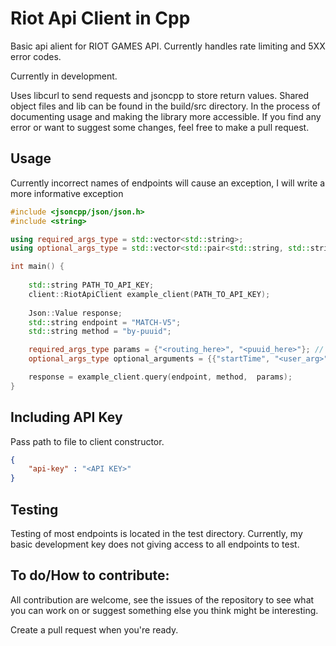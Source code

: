# Riot Api Client in Cpp

Basic api alient for RIOT GAMES API. Currently handles rate limiting and 5XX error codes.

Currently in development. 

Uses libcurl to send requests and jsoncpp to store return values. Shared object files and lib can be found in the build/src directory. In the process of documenting usage and making the library more accessible. If you find any error or want to suggest some changes, feel free to make a pull request.

## Usage

Currently incorrect names of endpoints will cause an exception, I will write a more informative exception

```Cpp
#include <jsoncpp/json/json.h>
#include <string>

using required_args_type = std::vector<std::string>;
using optional_args_type = std::vector<std::pair<std::string, std::string>>;

int main() {
    
    std::string PATH_TO_API_KEY;
    client::RiotApiClient example_client(PATH_TO_API_KEY);
    
    Json::Value response;
    std::string endpoint = "MATCH-V5";
    std::string method = "by-puuid";

    required_args_type params = {"<routing_here>", "<puuid_here>"}; // region, params...
    optional_args_type optional_arguments = {{"startTime", "<user_arg>"}, {"endTime", <user_arg>}, ...}  

    response = example_client.query(endpoint, method,  params);
}
```

## Including API Key

Pass path to file to client constructor.

```Json
{
    "api-key" : "<API KEY>"
}
```

## Testing

Testing of most endpoints is located in the test directory. Currently, my basic development key does not giving access to all endpoints to test. 

## To do/How to contribute:

All contribution are welcome, see the issues of the repository to see what you can work on or suggest something else you think might be interesting.

Create a pull request when you're ready.

